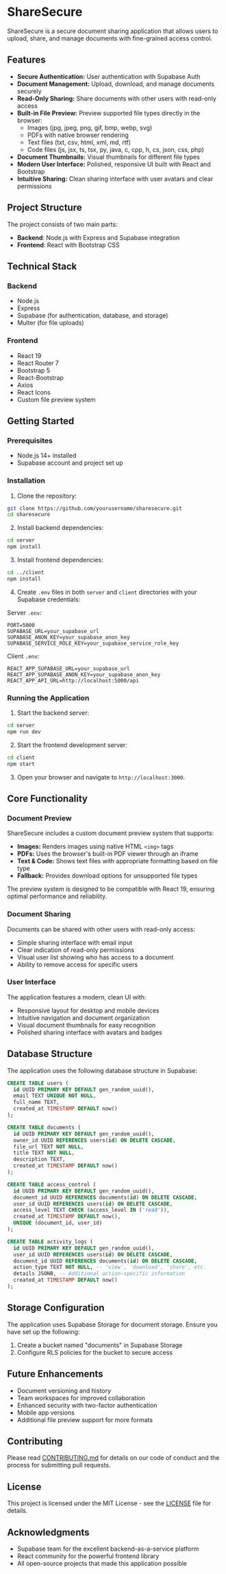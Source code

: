 # ShareSecure

ShareSecure is a secure document sharing application that allows users to upload, share, and manage documents with fine-grained access control.

## Features

- **Secure Authentication:** User authentication with Supabase Auth
- **Document Management:** Upload, download, and manage documents securely
- **Read-Only Sharing:** Share documents with other users with read-only access
- **Built-in File Preview:** Preview supported file types directly in the browser:
  - Images (jpg, jpeg, png, gif, bmp, webp, svg)
  - PDFs with native browser rendering
  - Text files (txt, csv, html, xml, md, rtf)
  - Code files (js, jsx, ts, tsx, py, java, c, cpp, h, cs, json, css, php)
- **Document Thumbnails:** Visual thumbnails for different file types
- **Modern User Interface:** Polished, responsive UI built with React and Bootstrap
- **Intuitive Sharing:** Clean sharing interface with user avatars and clear permissions

## Project Structure

The project consists of two main parts:

- **Backend**: Node.js with Express and Supabase integration
- **Frontend**: React with Bootstrap CSS

## Technical Stack

### Backend

- Node.js
- Express
- Supabase (for authentication, database, and storage)
- Multer (for file uploads)

### Frontend

- React 19
- React Router 7
- Bootstrap 5
- React-Bootstrap
- Axios
- React Icons
- Custom file preview system

## Getting Started

### Prerequisites

- Node.js 14+ installed
- Supabase account and project set up

### Installation

1. Clone the repository:

```bash
git clone https://github.com/yourusername/sharesecure.git
cd sharesecure
```

2. Install backend dependencies:

```bash
cd server
npm install
```

3. Install frontend dependencies:

```bash
cd ../client
npm install
```

4. Create `.env` files in both `server` and `client` directories with your Supabase credentials:

Server `.env`:

```
PORT=5000
SUPABASE_URL=your_supabase_url
SUPABASE_ANON_KEY=your_supabase_anon_key
SUPABASE_SERVICE_ROLE_KEY=your_supabase_service_role_key
```

Client `.env`:

```
REACT_APP_SUPABASE_URL=your_supabase_url
REACT_APP_SUPABASE_ANON_KEY=your_supabase_anon_key
REACT_APP_API_URL=http://localhost:5000/api
```

### Running the Application

1. Start the backend server:

```bash
cd server
npm run dev
```

2. Start the frontend development server:

```bash
cd client
npm start
```

3. Open your browser and navigate to `http://localhost:3000`.

## Core Functionality

### Document Preview

ShareSecure includes a custom document preview system that supports:

- **Images:** Renders images using native HTML `<img>` tags
- **PDFs:** Uses the browser's built-in PDF viewer through an iframe
- **Text & Code:** Shows text files with appropriate formatting based on file type
- **Fallback:** Provides download options for unsupported file types

The preview system is designed to be compatible with React 19, ensuring optimal performance and reliability.

### Document Sharing

Documents can be shared with other users with read-only access:

- Simple sharing interface with email input
- Clear indication of read-only permissions
- Visual user list showing who has access to a document
- Ability to remove access for specific users

### User Interface

The application features a modern, clean UI with:

- Responsive layout for desktop and mobile devices
- Intuitive navigation and document organization
- Visual document thumbnails for easy recognition
- Polished sharing interface with avatars and badges

## Database Structure

The application uses the following database structure in Supabase:

```sql
CREATE TABLE users (
  id UUID PRIMARY KEY DEFAULT gen_random_uuid(),
  email TEXT UNIQUE NOT NULL,
  full_name TEXT,
  created_at TIMESTAMP DEFAULT now()
);

CREATE TABLE documents (
  id UUID PRIMARY KEY DEFAULT gen_random_uuid(),
  owner_id UUID REFERENCES users(id) ON DELETE CASCADE,
  file_url TEXT NOT NULL,
  title TEXT NOT NULL,
  description TEXT,
  created_at TIMESTAMP DEFAULT now()
);

CREATE TABLE access_control (
  id UUID PRIMARY KEY DEFAULT gen_random_uuid(),
  document_id UUID REFERENCES documents(id) ON DELETE CASCADE,
  user_id UUID REFERENCES users(id) ON DELETE CASCADE,
  access_level TEXT CHECK (access_level IN ('read')),
  created_at TIMESTAMP DEFAULT now(),
  UNIQUE (document_id, user_id)
);

CREATE TABLE activity_logs (
  id UUID PRIMARY KEY DEFAULT gen_random_uuid(),
  user_id UUID REFERENCES users(id) ON DELETE CASCADE,
  document_id UUID REFERENCES documents(id) ON DELETE CASCADE,
  action_type TEXT NOT NULL, -- 'view', 'download', 'share', etc.
  details JSONB, -- Additional action-specific information
  created_at TIMESTAMP DEFAULT now()
);
```

## Storage Configuration

The application uses Supabase Storage for document storage. Ensure you have set up the following:

1. Create a bucket named "documents" in Supabase Storage
2. Configure RLS policies for the bucket to secure access

## Future Enhancements

- Document versioning and history
- Team workspaces for improved collaboration
- Enhanced security with two-factor authentication
- Mobile app versions
- Additional file preview support for more formats

## Contributing

Please read [CONTRIBUTING.md](CONTRIBUTING.md) for details on our code of conduct and the process for submitting pull requests.

## License

This project is licensed under the MIT License - see the [LICENSE](LICENSE) file for details.

## Acknowledgments

- Supabase team for the excellent backend-as-a-service platform
- React community for the powerful frontend library
- All open-source projects that made this application possible
